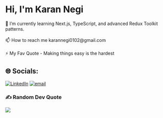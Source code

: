 <h1 align="left">Hi, I'm Karan Negi</h1> 
 🌱 I’m currently learning Next.js, TypeScript, and advanced Redux Toolkit patterns.<br><br>📫 How to reach me karannegi0102@gmail.com<br><br>⚡ My Fav Quote - Making things easy is the hardest
 


## 🌐 Socials:
[![LinkedIn](https://img.shields.io/badge/LinkedIn-%230077B5.svg?logo=linkedin&logoColor=white)](https://linkedin.com/in/https://www.linkedin.com/in/karan-negi-377577266/) [![email](https://img.shields.io/badge/Email-D14836?logo=gmail&logoColor=white)](mailto:karannegi0102@gmail.com) 

### ✍️ Random Dev Quote
![](https://quotes-github-readme.vercel.app/api?type=horizontal&theme=tokyonight)
